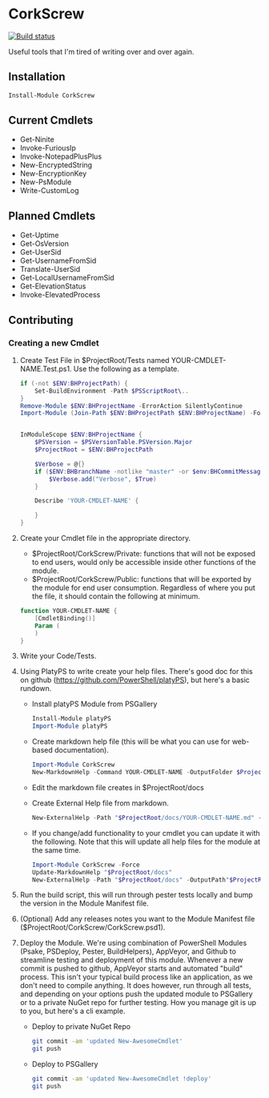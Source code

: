 # CorkScrew
[![Build status](https://ci.appveyor.com/api/projects/status/21wotglaxbh3wjyt?svg=true)](https://ci.appveyor.com/project/brianaddicks/corkscrew)

Useful tools that I'm tired of writing over and over again.

## Installation

``` powershell
Install-Module CorkScrew
```

## Current Cmdlets

* Get-Ninite
* Invoke-FuriousIp
* Invoke-NotepadPlusPlus
* New-EncryptedString
* New-EncryptionKey
* New-PsModule
* Write-CustomLog

## Planned Cmdlets

* Get-Uptime
* Get-OsVersion
* Get-UserSid
* Get-UsernameFromSid
* Translate-UserSid
* Get-LocalUsernameFromSid
* Get-ElevationStatus
* Invoke-ElevatedProcess

## Contributing

### Creating a new Cmdlet

1. Create Test File in $ProjectRoot/Tests named YOUR-CMDLET-NAME.Test.ps1. Use the following as a template.

    ``` powershell
    if (-not $ENV:BHProjectPath) {
        Set-BuildEnvironment -Path $PSScriptRoot\..
    }
    Remove-Module $ENV:BHProjectName -ErrorAction SilentlyContinue
    Import-Module (Join-Path $ENV:BHProjectPath $ENV:BHProjectName) -Force


    InModuleScope $ENV:BHProjectName {
        $PSVersion = $PSVersionTable.PSVersion.Major
        $ProjectRoot = $ENV:BHProjectPath

        $Verbose = @{}
        if ($ENV:BHBranchName -notlike "master" -or $env:BHCommitMessage -match "!verbose") {
            $Verbose.add("Verbose", $True)
        }

        Describe 'YOUR-CMDLET-NAME' {

        }
    }
    ```

1. Create your Cmdlet file in the appropriate directory.

    * $ProjectRoot/CorkScrew/Private: functions that will not be exposed to end users, would only be accessible inside other functions of the module.
    * $ProjectRoot/CorkScrew/Public: functions that will be exported by the module for end user consumption.
    Regardless of where you put the file, it should contain the following at minimum.

    ``` powershell
    function YOUR-CMDLET-NAME {
        [CmdletBinding()]
        Param (
        )
    }
    ```

1. Write your Code/Tests.
1. Using PlatyPS to write create your help files. There's good doc for this on github (https://github.com/PowerShell/platyPS), but here's a basic rundown.

    * Install platyPS Module from PSGallery

        ``` powershell
        Install-Module platyPS
        Import-Module platyPS
        ```

    * Create markdown help file (this will be what you can use for web-based documentation).

        ``` powershell
        Import-Module CorkScrew
        New-MarkdownHelp -Command YOUR-CMDLET-NAME -OutputFolder $ProjectRoot/docs
        ```

    * Edit the markdown file creates in $ProjectRoot/docs
    * Create External Help file from markdown.

        ``` powershell
        New-ExternalHelp -Path "$ProjectRoot/docs/YOUR-CMDLET-NAME.md" -OutputPath "$ProjectRoot/CorkScrew/en-US/"
        ```

    * If you change/add functionality to your cmdlet you can update it with the following. Note that this will update all help files for the module at the same time.

        ``` powershell
        Import-Module CorkScrew -Force
        Update-MarkdownHelp "$ProjectRoot/docs"
        New-ExternalHelp -Path "$ProjectRoot/docs" -OutputPath"$ProjectRoot/CorkScrew/en-US/"
        ```

1. Run the build script, this will run through pester tests locally and bump the version in the Module Manifest file.

1. (Optional) Add any releases notes you want to the Module Manifest file ($ProjectRoot/CorkScrew/CorkScrew.psd1).

1. Deploy the Module. We're using combination of PowerShell Modules (Psake, PSDeploy, Pester, BuildHelpers), AppVeyor, and Github to streamline testing and deployment of this module. Whenever a new commit is pushed to github, AppVeyor starts and automated "build" process. This isn't your typical build process like an application, as we don't need to compile anything. It does however, run through all tests, and depending on your options push the updated module to PSGallery or to a private NuGet repo for further testing. How you manage git is up to you, but here's a cli example.

    * Deploy to private NuGet Repo
        ``` bash
        git commit -am 'updated New-AwesomeCmdlet'
        git push
        ```

    * Deploy to PSGallery
        ``` bash
        git commit -am 'updated New-AwesomeCmdlet !deploy'
        git push
        ```
